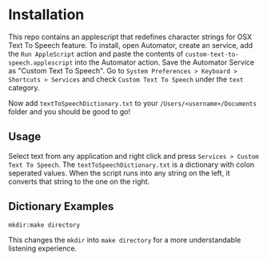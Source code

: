 # Installation #

This repo contains an applescript that redefines character strings for OSX Text To Speech feature. To install, open Automator, create an service, add the `Run AppleScript` action and paste the contents of `custom-text-to-speech.applescript` into the Automator action. Save the Automator Service as "Custom Text To Speech". Go to `System Preferences > Keyboard > Shortcuts > Services` and check `Custom Text To Speech` under the `text` category.

Now add `textToSpeechDictionary.txt` to your `/Users/<username>/Documents` folder and you should be good to go!

## Usage ##

Select text from any application and right click and press `Services > Custom Text To Speech`. The `textToSpeechDictionary.txt` is a dictionary with colon seperated values. When the script runs into any string on the left, it converts that string to the one on the right.
## Dictionary Examples ##
`mkdir:make directory`

This changes the `mkdir` into `make directory` for a more understandable listening experience.



 
